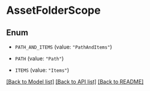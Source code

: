 # AssetFolderScope

## Enum


* `PATH_AND_ITEMS` (value: `"PathAndItems"`)

* `PATH` (value: `"Path"`)

* `ITEMS` (value: `"Items"`)


[[Back to Model list]](../README.md#documentation-for-models) [[Back to API list]](../README.md#documentation-for-api-endpoints) [[Back to README]](../README.md)


